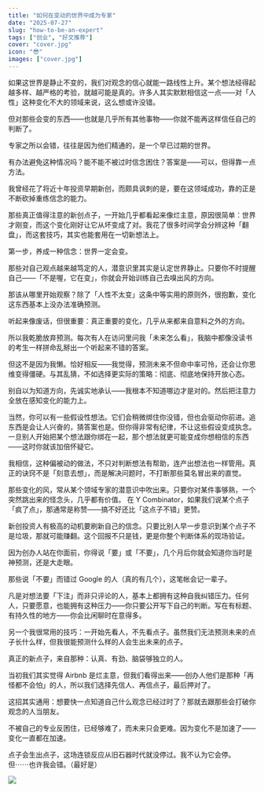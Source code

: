 ```yaml
---
title: "如何在变动的世界中成为专家"
date: "2025-07-27"
slug: "how-to-be-an-expert"
tags: ["创业", "好文推荐"]
cover: "cover.jpg"
icon: "😎"
images: ["cover.jpg"]
---
```

如果这世界是静止不变的，我们对观念的信心就能一路线性上升。某个想法经得起越多样、越严格的考验，就越可能是真的。许多人其实默默相信这一点——对「人性」这种变化不大的领域来说，这么想或许没错。



但对那些会变的东西——也就是几乎所有其他事物——你就不能再这样信任自己的判断了。



专家之所以会错，往往是因为他们精通的，是一个早已过期的世界。



有办法避免这种情况吗？能不能不被过时信念困住？答案是——可以，但得靠一点方法。



我曾经花了将近十年投资早期新创，而颇具讽刺的是，要在这领域成功，靠的正是不断砍掉重练信念的能力。



那些真正值得注意的新创点子，一开始几乎都看起来像烂主意，原因很简单：世界才刚变，而这个变化刚好让它从坏变成了对。我花了很多时间学会分辨这种「翻盘」，而这套技巧，其实也能套用在一切新想法上。



第一步，养成一种信念：世界一定会变。



那些对自己观点越来越笃定的人，潜意识里其实是认定世界静止。只要你不时提醒自己——「不是喔，它在变」，你就会开始训练自己去嗅出风的方向。



那该从哪里开始观察？除了「人性不太变」这条中等实用的原则外，很抱歉，变化这东西基本上没办法准确预测。



听起来像废话，但很重要：真正重要的变化，几乎从来都来自意料之外的方向。



所以我乾脆放弃预测。每次有人在访问里问我「未来怎么看」，我脑中都像没读书的考生一样拼命乱掰出一个听起来不错的答案。



但这不是因为我懒。恰好相反——我觉得，预测未来不但命中率可怜，还会让你思维变得僵硬。与其乱猜，不如选择更实际的策略：彻底、彻底地保持开放心态。



别自以为知道方向，先诚实地承认——我根本不知道哪边才是对的。然后把注意力全放在感知变化的能力上。



当然，你可以有一些假设性想法。它们会稍微绑住你没错，但也会驱动你前进。追东西是会让人兴奋的，猜答案也是。但你得非常有纪律，不让这些假设变成执念。
一旦别人开始把某个想法跟你绑在一起，那个想法就更可能变成你想相信的东西——这时你就该加倍怀疑它。



我相信，这种偏被动的做法，不只对判断想法有帮助，连产出想法也一样管用。真正的诀窍不是「刻意去想」，而是解决问题时，不打断那些莫名冒出来的直觉。



那些变化的风，常从某个领域专家的潜意识中吹出来。只要你对某件事够熟，一个突然跳出来的怪念头，几乎都有价值。
在 Y Combinator，如果我们说某个点子「疯了点」，那通常是称赞——搞不好还比「这点子不错」更赞。



新创投资人有极高的动机要刷新自己的信念。只要比别人早一步意识到某个点子不是垃圾，那就可能赚翻。这个回报不只是钱，更是你整个判断体系的现场验证。



因为创办人站在你面前，你得说「要」或「不要」，几个月后你就会知道你当时是神预测，还是大走眼。



那些说「不要」而错过 Google 的人（真的有几个），这笔帐会记一辈子。



凡是对想法要「下注」而非只评论的人，基本上都拥有这种自我纠错压力。任何人，只要愿意，也能拥有这种压力——你只要公开写下自己的判断。写在有标题、有持久性的地方——你会比闲聊时在意得多。



另一个我很常用的技巧：一开始先看人，不先看点子。虽然我们无法预测未来的点子长什么样，但我很能预测什么样的人会生出未来的点子。



真正的新点子，来自那种：认真、有劲、脑袋够独立的人。



当初我们其实觉得 Airbnb 是烂主意，但我们看得出来——创办人他们是那种「再怪都不会怕」的人，所以我们选择先信人、再信点子，最后押对了。



这招其实通用：想要快一点知道自己什么观念已经过时了？那就去跟那些会打破你观念的人当朋友。



不被自己的专业反困住，已经够难了，而未来只会更难。因为变化不是加速了——变化一直都在加速。



点子会生出点子，这场连锁反应从旧石器时代就没停过。我不认为它会停。
但⋯⋯也许我会错。（最好是）




![](https://prod-files-secure.s3.us-west-2.amazonaws.com/112d0858-5090-4d34-a606-b75eb8d65fd2/46476355-9cf3-4e99-9b7a-3531bc426380/1000202064.png?X-Amz-Algorithm=AWS4-HMAC-SHA256&X-Amz-Content-Sha256=UNSIGNED-PAYLOAD&X-Amz-Credential=ASIAZI2LB466VC7NOCH5%2F20251101%2Fus-west-2%2Fs3%2Faws4_request&X-Amz-Date=20251101T204312Z&X-Amz-Expires=3600&X-Amz-Security-Token=IQoJb3JpZ2luX2VjEGwaCXVzLXdlc3QtMiJGMEQCIFo3%2Byv7iDT9%2FAr9%2Fj78HaFjfy3uP%2BRhhFXxUpJfCdFPAiA9b5fPOk5kDAipYsoqd%2F93MbDT5uV%2BFGKJbnXrj1k3Mir%2FAwg1EAAaDDYzNzQyMzE4MzgwNSIMxtNOMv0Bs1k1eD%2FIKtwDbGDosyOSFQDrxWPOufOZYVbpT1r1w3Rbyy5ZedZd3RhTHJE2GSDvgSpOm9QOH8GCE0K6%2FfZIyvLCSoxC1fOMjeODgHnAP%2FpT2bQGGrIPDVj1tDFWhh3vFw217MI0f4Izezmc2REMZdQS6M88S%2BhK3o1rsorGurCx%2BZKElxHM3KIJfEJTsh%2BMHX3DS9QDe%2FerfRgv%2BVEfIxYafn0SAD1xXAa4%2FIr4WXkrO9BhhnKpcqxyX0zj2nRoQEGBqPz5JK7X7i232U9spckYwMIW7hCzouRFwlr6Qlke%2BOR6cfDRg4E9Jm0MjPSafkwkjXTsqgDrAf9IyJl6TC8bCG9%2Bpr6EzURAF46%2FVB675hKmymd9XaarLoOsGZ2BCag2ctZWnEo89n0lgy8XhrqEn9rZS3GfwBi5S5anLArkKGK1CEf6t2SfRZmAcGUdZeJTxT2TrkxGgdyW4AaLbM6NSmqkaDF5zyMkoqadIbKoXnbbXJF6Ll%2B2Ju1qZvKVCS0SuUjA23X%2FYqscQI%2BtrjOe%2FfTNEkovGC%2B2gLHJiowJQkD32eWqKL1xmoubDH9tK1mT6rHxUcSk1piqAqU8ENs3sznCQcXEX5ew%2F1GdIbCfqlsb3bbRmBtURifFM7aieqJl%2FfwwrsOZyAY6pgG1AbZFtUNgpw0dPqnrKAnSSHfG3mU8g4rxPQOGO50OOM6SgLdB6IdOnv4MnL90WphSJbD%2BTztprvKvA6GK9ZNZ8qWMorSvtT3NMRHphRLwx6HX8vfTfu2jGlFMzIOqkx%2Fmps7aPH2R9cgH6SNhl2W96D2w3euIlkKTixPGfd6LpHD2I9twiKL6XOyldRTI3RDLDQVyRVUoK6HrR9xiRGiCBvBwAsuA&X-Amz-Signature=8aacab8124005864e0f0421cb3eba9f2d18dddaf286585a4e23878f0ba2693ad&X-Amz-SignedHeaders=host&x-amz-checksum-mode=ENABLED&x-id=GetObject)

